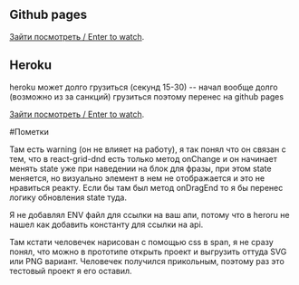 ## Github pages

[Зайти посмотреть / Enter to watch](https://lenarqa.github.io/LanguageTeachingApp/).

## Heroku

heroku может долго грузиться (секунд 15-30) -- начал вообще долго (возможно из за санкций) грузиться поэтому перенес на github pages

[Зайти посмотреть / Enter to watch](https://language-teaching-app.herokuapp.com/).

#Пометки

Там есть warning (он не влияет на работу), я так понял что он связан с тем, что в react-grid-dnd есть только метод onChange и он начинает менять state уже при наведении на блок для фразы, при этом state меняется, но визуально элемент в нем не отображается и это не нравиться реакту. Если бы там был метод onDragEnd то я бы перенес логику обновления state туда. 

Я не добавлял ENV файл для ссылки на ваш апи, потому что в heroru не нашел как добавить константу для ссылки на api.

Там кстати человечек нарисован с помощью css в span, я не сразу понял, что можно в прототипе открыть проект и выгрузить оттуда SVG или PNG вариант. Человечек получился прикольным, поэтому раз это тестовый проект я его оставил. 

